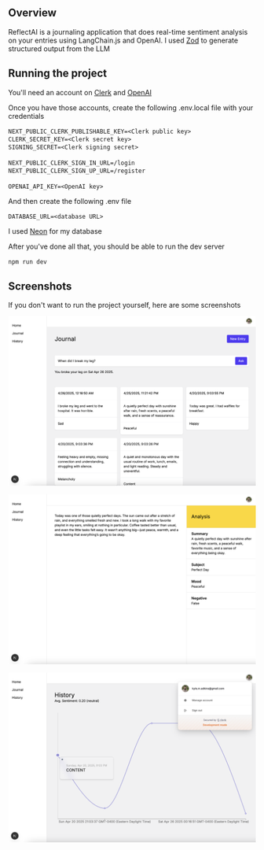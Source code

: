 ## Overview

ReflectAI is a journaling application that does real-time sentiment analysis on your entries using LangChain.js and OpenAI. I used [Zod](https://zod.dev) to generate structured output from the LLM

## Running the project

You'll need an account on [Clerk](https://clerk.com) and [OpenAI](https://openai.com)

Once you have those accounts, create the following .env.local file with your credentials

```
NEXT_PUBLIC_CLERK_PUBLISHABLE_KEY=<Clerk public key>
CLERK_SECRET_KEY=<Clerk secret key>
SIGNING_SECRET=<Clerk signing secret>

NEXT_PUBLIC_CLERK_SIGN_IN_URL=/login
NEXT_PUBLIC_CLERK_SIGN_UP_URL=/register

OPENAI_API_KEY=<OpenAI key>
```

And then create the following .env file

```
DATABASE_URL=<database URL>
```

I used [Neon](https://neon.tech) for my database

After you've done all that, you should be able to run the dev server

```bash
npm run dev
```

## Screenshots

If you don't want to run the project yourself, here are some screenshots

![Journal page](screenshots/journal.png)

![Journal details page](screenshots/details.png)

![Sentiment history page](screenshots/history.png)
